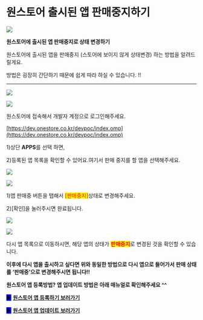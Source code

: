 # 원스토어 출시된 앱 판매중지하기

![](https://wp.swing2app.co.kr/wp-content/uploads/2020/08/%EC%9B%90%EC%8A%A4%ED%86%A0%EC%96%B4%EC%A0%9C%EB%AA%A91.png)

**원스토어에 출시된 앱 판매중지로 상태 변경하기**

원스토어에 출시된 앱을 판매중지 (스토어에 보이지 않게 상태변경) 하는 방법을 알려드릴게요.

방법은 굉장히 간단하기 때문에 쉽게 따라 하실 수 있습니다. !!

***

![](https://wp.swing2app.co.kr/wp-content/uploads/2020/08/001.png)

![](https://wp.swing2app.co.kr/wp-content/uploads/2020/08/%EC%9B%90%EC%8A%A4%ED%86%A0%EC%96%B4-%ED%8C%90%EB%A7%A4%EC%A4%91%EC%A7%802.png)

원스토어에 접속해서 개발자 계정으로 로그인해주세요.

[https://dev.onestore.co.kr/devpoc/index.omp](https://dev.onestore.co.kr/devpoc/index.omp)

1\)상단 **APPS**를 선택 하면,

2\)등록된 앱 목록을 확인할 수 있어요.여기서 판매 중지를 할 앱을 선택해주세요.



![](https://wp.swing2app.co.kr/wp-content/uploads/2020/08/002.png)

![](https://wp.swing2app.co.kr/wp-content/uploads/2020/08/%EC%9B%90%EC%8A%A4%ED%86%A0%EC%96%B4-%ED%8C%90%EB%A7%A4%EC%A4%91%EC%A7%80.png)

1\)앱 판매중 버튼을 탭해서 <mark style="color:red;">\[판매중지]</mark> ​상태로 변경해주세요.

2\)\[확인]을 눌러주시면 완료됩니다.



![](https://wp.swing2app.co.kr/wp-content/uploads/2020/08/003.png)

![](https://wp.swing2app.co.kr/wp-content/uploads/2020/08/%EC%9B%90%EC%8A%A4%ED%86%A0%EC%96%B4-%ED%8C%90%EB%A7%A4%EC%A4%91%EC%A7%803.png)

다시 앱 목록으로 이동하시면, 해당 앱의 상태가 <mark style="color:red;">**판매중지**</mark>로 변경된 것을 확인할 수 있습니다.

**이후에 다시 앱을 출시하고 싶다면 위와 동일한 방법으로 다시 앱으로 들어가서 판매 상태를 ‘판매중’으로 변경해주시면 됩니다!!**



**원스토어 앱 등록방법? 앱 업데이트 방법은 아래 매뉴얼로 확인해주세요 ^^**

<mark style="background-color:blue;">**▶**</mark> [**원스토어 앱 등록하기 보러가기**](onestore.md)

<mark style="background-color:blue;">**▶**</mark> [**원스토어 앱 업데이트 보러가기**](onestore-update.md)
